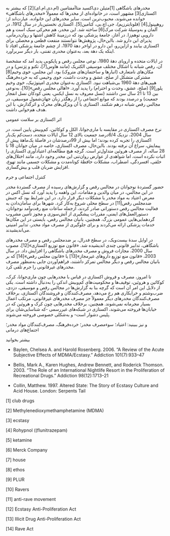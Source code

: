   مخدرهای باشگاهی [1]متیلن دی‌اکسید متاآمفتامین (ام.دی.ام.ای)[2] که بیشتر به اکستازی[3] مشهور است، در خانواده‌ای از مخدرها که معمولاً «مخدرهای باشگاهی» خوانده می‌شوند، محبوب‌ترین است. سایر مخدرهای این خانواده، عبارت‌اند از: روهیپنول[4] (فلونایترزپم)، جی.اچ.بی، کتامین[5]. اکستازی نخستین‌بار در سال 1912، در آلمان و به‌وسیلۀ شرکت مرک[6] ساخته شد. این مخدر، هم محرکی سبک است و هم دارویی توهم‌زا. در آغاز، جامعۀ پزشکی بود که درزمینۀ کاهش اشتها و روان‌درمانی، پذیرای این دارو شد. بااین‌حال، پژوهش‌ها نتوانستند منفعت قطعی و محصلی برای اکستازی بیابند و از‌این‌رو، این دارو در اواخر دهۀ 1970، از چشم جامعۀ پزشکی افتاد تا اینکه یک دهة بعد، به‌عنوان مخدری تفننی، بار دیگر سربرآورد.

 در ایالات‌ متحده و اروپای دهۀ 1980، نوعی مجلس رقص و پایکوبی پدید آمد که مشخصۀ آن، رقص شبانه با اشکال مختلف موسیقی الکتریک (مانند هاوس[7]، تکنو و تِرَنس) و در مکان‌های نامتعارف (انبارها و ساختمان‌های متروک) بود. این مجلس، خوی ‌وخیم[8] مشترکی متشکل از صلح، عشق و وحدت داشت، خوی وخیمی که به خرده‌فرهنگ هیپی‌های دهۀ 1960 بی‌شباهت نبود. اکستازی به‌عنوان مخدری امپتوژنیک، خوی‌ وخیم پلور[9] (صلح، عشق، وحدت و احترام) را پدید آورد. «اهالی مجلس رقص»[10]، به‌نوعی بین 13 تا 21 سال سن داشتند (نسل معروف به نسل ایکس، یعنی کودکان نسل انفجار جمعیت) و درصدد بودند که موانع اجتماعی را از رهگذر زبان جهان‌شمول موسیقی، در مجالس رقص شبانه درهم شکنند. اکستازی با آن ویژگی‌های محرک و اثرگذارش، با این هدف هم‌خوانی داشت.

 اثر اکستازی بر سلامت عمومی

نرخ مصرف اکستازی در مقایسه با ماری‌جوانا، الکل و کوکائین، کم‌وبیش پایین است. در سال 2004، نزدیک 6/4درصد جمعیت بالای 12 سال ایالات‌ متحده، دست‌کم یک‌بار اکستازی را تجربه کرده بودند؛ اما بیش از 99درصدشان در فاصلۀ یک‌ماهۀ پیش از پیمایش، سراغ آن نرفته بودند. بااین‌حال، مصرف اکستازی، خاصه در میان جوانان 18 تا 28 ساله، از مصرف هروئین متداول‌تر است. گرچه هیچ مطالعه‌ای اعتیادآوری اکستازی را اثبات نکرده است، اما شواهدی از عوارض روان‌تنی این مخدر وجود دارد، مانند اختلال‌های خلقی، افسردگی، اضطراب، مشکلات حافظۀ کوتاه‌مدت و مشکلات جسمی مانند تهوع، افزایش ضربان قلب و بیش‌گساری.

کنترل اجتماعی و جرم

 حضور گستردۀ نوجوانان در مجالس رقص و گزارش‌های رسیده از مصرف گستردۀ مخدر در این مجالس، در میان والدین و مقامات، این واهمه را پدید آورد که نسل اکس در معرض اعتیاد به مواد مخدر یا مشکلات دیگر قرار دارد. در این شرایط بود که جنبش ضدمجلس رقص[11] در سطح محلی شروع به‌کار کرد. شهرها برای سامان‌دادن به فعالیت مجالس رقص دستوراتی صادر کردند، ازجمله ساعات منع رفت‌وآمد نوجوانان، دستورالعمل‌های ایمنی، مقررات پیشگیری از آتش‌سوزی و مجوز تأمین مشروب گردهمایی‌هایی عمومی بزرگ. همچنین، بانیان مجالس رقص، بایستی در این مکان‌ها خدمات پزشکی ارائه می‌کردند و برای جلوگیری از مصرف مواد مخدر، تدابیر امنیتی می‌اندیشیدند.

 در اوایل سدۀ بیست‌ویک، در سطح فدرال، بر ضدمجلس رقص و مصرف مخدرهای باشگاهی، تدابیر قانونی چندی اندیشیده شد. «قانون منع توزیع اکستازی»[12]، مصوب سال 2000، مجازات فروش و مصرف مخدرهای باشگاهی را افزایش داد. در سال 2003، «قانون منع توزیع داروهای غیرمجاز»[13] یا «قانون مجلس رقص»[14] که بر بانیان مجالس رقص و دیگر مجالس تمرکز داشتند، فراهم‌آوردن جایی به‌منظور مصرف مخدرهای غیرقانونی را جرم تلقی کرد.

 تا امروز، مصرف و فروش اکستازی در قیاس با مخدرهایی چون ماری‌جوانا، کرک، کوکائین و هروئین، توقیف‌ها و محکومیت‌های کم‌وبیش اندکی را به‌دنبال داشته است. یکی از دلایل این امر آن است که گرچه بنا به گزارش‌ها در مجالس رقص و موسیقی، دزدی، ضرب‌وشتم و خرابکاری هم رخ می‌دهد، مصرف‌کنندگان و فروشندگان اکستازی، برخلاف مصرف‌کنندگان مخدرهای دیگر معمولاً جز مصرف مخدرهای غیرقانونی، مرتکب اعمال بسیار مجرمانه نمی‌شوند. همچنین، برخلاف مخدرهایی چون کرک و هروئین که در خیابان‌ها فروخته می‌شوند، اکستازی در شبکه‌های غیررسمی -که شناسایی‌شان برای پلیس دشوار است- و به‌شکلی خصوصی فروخته می‌شوند.

و نیز ببینید: اعتیاد؛ سوءمصرف مخدر؛ خرده‌فرهنگ، مصرف‌کنندگان مواد مخدر؛ اجتماع‌های درمانی

بیشتر بخوانید

- Baylen, Chelsea A. and Harold Rosenberg. 2006. “A Review of the Acute Subjective Effects of MDMA/Ecstasy.” Addiction 101(7):933–47

- Bellis, Mark A., Karen Hughes, Andrew Bennett, and Roderick Thomson. 2003. “The Role of an International Nightlife Resort in the Proliferation of Recreational Drugs.” Addiction 98(12):1713–21

- Collin, Matthew. 1997. Altered State: The Story of Ecstasy Culture and Acid House. London: Serpents Tail

 [1] club drugs

 [2] Methylenedioxymethamphetamine (MDMA)

 [3] ecstasy

 [4] Rohypnol ((flunitrazepam)

 [5] ketamine

[6] Merck Company

[7] house

[8] ethos

[9] PLUR

[10] Ravers

 [11] anti-rave movement

[12] Ecstasy Anti-Proliferation Act

[13] Illicit Drug Anti-Proliferation Act

[14] Rave Act

 

 

 

 
